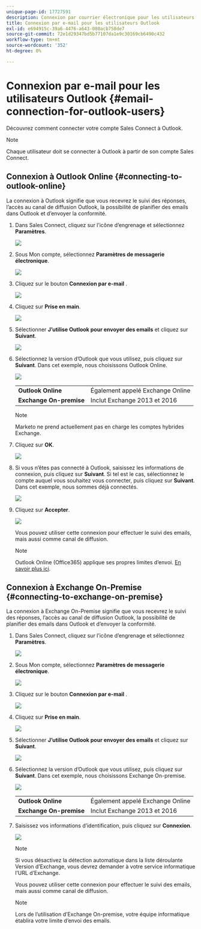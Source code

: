```yaml
---
unique-page-id: 17727591
description: Connexion par courrier électronique pour les utilisateurs d’Outlook - Documents Marketo - Documentation du produit
title: Connexion par e-mail pour les utilisateurs Outlook
exl-id: e694915c-39a6-4476-a643-080acb758de7
source-git-commit: 72e1d29347bd5b77107da1e9c30169cb6490c432
workflow-type: tm+mt
source-wordcount: '352'
ht-degree: 0%

---
```


# Connexion par e-mail pour les utilisateurs Outlook {#email-connection-for-outlook-users}

Découvrez comment connecter votre compte Sales Connect à Outlook.

>[!NOTE]
>
>Chaque utilisateur doit se connecter à Outlook à partir de son compte Sales Connect.

## Connexion à Outlook Online {#connecting-to-outlook-online}

La connexion à Outlook signifie que vous recevrez le suivi des réponses, l’accès au canal de diffusion Outlook, la possibilité de planifier des emails dans Outlook et d’envoyer la conformité.

1. Dans Sales Connect, cliquez sur l’icône d’engrenage et sélectionnez **Paramètres**.

   ![](assets/one.png)

1. Sous Mon compte, sélectionnez **Paramètres de messagerie électronique**.

   ![](assets/two.png)

1. Cliquez sur le bouton **Connexion par e-mail** .

   ![](assets/three.png)

1. Cliquez sur **Prise en main**.

   ![](assets/four.png)

1. Sélectionner **J’utilise Outlook pour envoyer des emails** et cliquez sur **Suivant**.

   ![](assets/five-a.png)

1. Sélectionnez la version d’Outlook que vous utilisez, puis cliquez sur **Suivant**. Dans cet exemple, nous choisissons Outlook Online.

   ![](assets/six-a.png)

   <table> 
    <tbody>
     <tr>
      <td><strong>Outlook Online</strong></td> 
      <td>Également appelé Exchange Online</td> 
     </tr>
     <tr>
      <td><strong>Exchange On-premise</strong></td> 
      <td>Inclut Exchange 2013 et 2016</td> 
     </tr>
    </tbody>
   </table>

   >[!NOTE]
   >
   >Marketo ne prend actuellement pas en charge les comptes hybrides Exchange.

1. Cliquez sur **OK**.

   ![](assets/seven-a.png)

1. Si vous n’êtes pas connecté à Outlook, saisissez les informations de connexion, puis cliquez sur **Suivant**. Si tel est le cas, sélectionnez le compte auquel vous souhaitez vous connecter, puis cliquez sur **Suivant**. Dans cet exemple, nous sommes déjà connectés.

   ![](assets/eight-a.png)

1. Cliquez sur **Accepter**.

   ![](assets/nine-a.png)

   Vous pouvez utiliser cette connexion pour effectuer le suivi des emails, mais aussi comme canal de diffusion.

   >[!NOTE]
   >
   >Outlook Online (Office365) applique ses propres limites d’envoi. [En savoir plus ici](/help/marketo/product-docs/marketo-sales-connect/email/email-delivery/email-connection-throttling.md#email-provider-limits).

## Connexion à Exchange On-Premise {#connecting-to-exchange-on-premise}

La connexion à Exchange On-Premise signifie que vous recevrez le suivi des réponses, l’accès au canal de diffusion Outlook, la possibilité de planifier des emails dans Outlook et d’envoyer la conformité.

1. Dans Sales Connect, cliquez sur l’icône d’engrenage et sélectionnez **Paramètres**.

   ![](assets/one.png)

1. Sous Mon compte, sélectionnez **Paramètres de messagerie électronique**.

   ![](assets/two.png)

1. Cliquez sur le bouton **Connexion par e-mail** .

   ![](assets/three.png)

1. Cliquez sur **Prise en main**.

   ![](assets/four.png)

1. Sélectionner **J’utilise Outlook pour envoyer des emails** et cliquez sur **Suivant**.

   ![](assets/five-a.png)

1. Sélectionnez la version d’Outlook que vous utilisez, puis cliquez sur **Suivant**. Dans cet exemple, nous choisissons Exchange On-premise.

   ![](assets/six-b.png)

   <table> 
    <tbody>
     <tr>
      <td><strong>Outlook Online</strong></td> 
      <td>Également appelé Exchange Online</td> 
     </tr>
     <tr>
      <td><strong>Exchange On-premise</strong></td> 
      <td>Inclut Exchange 2013 et 2016</td> 
     </tr>
    </tbody>
   </table>

1. Saisissez vos informations d’identification, puis cliquez sur **Connexion**.

   ![](assets/seven-b.png)

   >[!NOTE]
   >
   >Si vous désactivez la détection automatique dans la liste déroulante Version d’Exchange, vous devrez demander à votre service informatique l’URL d’Exchange.

   Vous pouvez utiliser cette connexion pour effectuer le suivi des emails, mais aussi comme canal de diffusion.

   >[!NOTE]
   >
   >Lors de l’utilisation d’Exchange On-premise, votre équipe informatique établira votre limite d’envoi des emails.
